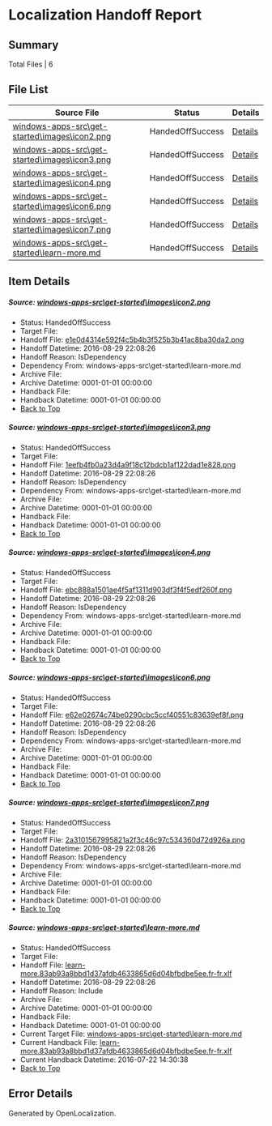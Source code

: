 # <a name='report-top'></a> Localization Handoff Report

## Summary
 Total Files | 6

## File List
 Source File | Status | Details 
 ----------- | ------ | ------- 
 [windows-apps-src\get-started\images\icon2.png](https://github.com/Microsoft/windows-apps/blob/36549fb8f31200b07adfd667a2ac3ac6955b30a1/windows-apps-src/get-started/images/icon2.png) | HandedOffSuccess | [Details](#e1e0d4314e592f4c5b4b3f525b3b41ac8ba30da23637)
 [windows-apps-src\get-started\images\icon3.png](https://github.com/Microsoft/windows-apps/blob/36549fb8f31200b07adfd667a2ac3ac6955b30a1/windows-apps-src/get-started/images/icon3.png) | HandedOffSuccess | [Details](#1eefb4fb0a23d4a9f18c12bdcb1af122dad1e8283638)
 [windows-apps-src\get-started\images\icon4.png](https://github.com/Microsoft/windows-apps/blob/36549fb8f31200b07adfd667a2ac3ac6955b30a1/windows-apps-src/get-started/images/icon4.png) | HandedOffSuccess | [Details](#ebc888a1501ae4f5af1311d903df3f4f5edf260f3639)
 [windows-apps-src\get-started\images\icon6.png](https://github.com/Microsoft/windows-apps/blob/36549fb8f31200b07adfd667a2ac3ac6955b30a1/windows-apps-src/get-started/images/icon6.png) | HandedOffSuccess | [Details](#e62e02674c74be0290cbc5ccf40551c83639ef8f3640)
 [windows-apps-src\get-started\images\icon7.png](https://github.com/Microsoft/windows-apps/blob/36549fb8f31200b07adfd667a2ac3ac6955b30a1/windows-apps-src/get-started/images/icon7.png) | HandedOffSuccess | [Details](#2a3101567995821a2f3c46c97c534360d72d926a3641)
 [windows-apps-src\get-started\learn-more.md](https://github.com/Microsoft/windows-apps/blob/36549fb8f31200b07adfd667a2ac3ac6955b30a1/windows-apps-src/get-started/learn-more.md) | HandedOffSuccess | [Details](#7ac3239548b28060bf96b4a5c96af2f6074e9ad73931)

## Item Details
##### <a name='e1e0d4314e592f4c5b4b3f525b3b41ac8ba30da23637'></a> Source: [windows-apps-src\get-started\images\icon2.png](https://github.com/Microsoft/windows-apps/blob/36549fb8f31200b07adfd667a2ac3ac6955b30a1/windows-apps-src/get-started/images/icon2.png)
* Status: HandedOffSuccess
* Target File: 
* Handoff File: [e1e0d4314e592f4c5b4b3f525b3b41ac8ba30da2.png](https://github.com/Microsoft/WDG.handoff/blob/e3a5369aa452f2b72a07c171d8f1cd78d94cbc44/ol-handoff/Microsoft/windows-apps.fr-fr/master/e1e0d4314e592f4c5b4b3f525b3b41ac8ba30da2.png)
* Handoff Datetime: 2016-08-29 22:08:26
* Handoff Reason: IsDependency
* Dependency From: windows-apps-src\get-started\learn-more.md
* Archive File: 
* Archive Datetime: 0001-01-01 00:00:00
* Handback File: 
* Handback Datetime: 0001-01-01 00:00:00
* [Back to Top](#report-top)

##### <a name='1eefb4fb0a23d4a9f18c12bdcb1af122dad1e8283638'></a> Source: [windows-apps-src\get-started\images\icon3.png](https://github.com/Microsoft/windows-apps/blob/36549fb8f31200b07adfd667a2ac3ac6955b30a1/windows-apps-src/get-started/images/icon3.png)
* Status: HandedOffSuccess
* Target File: 
* Handoff File: [1eefb4fb0a23d4a9f18c12bdcb1af122dad1e828.png](https://github.com/Microsoft/WDG.handoff/blob/e3a5369aa452f2b72a07c171d8f1cd78d94cbc44/ol-handoff/Microsoft/windows-apps.fr-fr/master/1eefb4fb0a23d4a9f18c12bdcb1af122dad1e828.png)
* Handoff Datetime: 2016-08-29 22:08:26
* Handoff Reason: IsDependency
* Dependency From: windows-apps-src\get-started\learn-more.md
* Archive File: 
* Archive Datetime: 0001-01-01 00:00:00
* Handback File: 
* Handback Datetime: 0001-01-01 00:00:00
* [Back to Top](#report-top)

##### <a name='ebc888a1501ae4f5af1311d903df3f4f5edf260f3639'></a> Source: [windows-apps-src\get-started\images\icon4.png](https://github.com/Microsoft/windows-apps/blob/36549fb8f31200b07adfd667a2ac3ac6955b30a1/windows-apps-src/get-started/images/icon4.png)
* Status: HandedOffSuccess
* Target File: 
* Handoff File: [ebc888a1501ae4f5af1311d903df3f4f5edf260f.png](https://github.com/Microsoft/WDG.handoff/blob/e3a5369aa452f2b72a07c171d8f1cd78d94cbc44/ol-handoff/Microsoft/windows-apps.fr-fr/master/ebc888a1501ae4f5af1311d903df3f4f5edf260f.png)
* Handoff Datetime: 2016-08-29 22:08:26
* Handoff Reason: IsDependency
* Dependency From: windows-apps-src\get-started\learn-more.md
* Archive File: 
* Archive Datetime: 0001-01-01 00:00:00
* Handback File: 
* Handback Datetime: 0001-01-01 00:00:00
* [Back to Top](#report-top)

##### <a name='e62e02674c74be0290cbc5ccf40551c83639ef8f3640'></a> Source: [windows-apps-src\get-started\images\icon6.png](https://github.com/Microsoft/windows-apps/blob/36549fb8f31200b07adfd667a2ac3ac6955b30a1/windows-apps-src/get-started/images/icon6.png)
* Status: HandedOffSuccess
* Target File: 
* Handoff File: [e62e02674c74be0290cbc5ccf40551c83639ef8f.png](https://github.com/Microsoft/WDG.handoff/blob/e3a5369aa452f2b72a07c171d8f1cd78d94cbc44/ol-handoff/Microsoft/windows-apps.fr-fr/master/e62e02674c74be0290cbc5ccf40551c83639ef8f.png)
* Handoff Datetime: 2016-08-29 22:08:26
* Handoff Reason: IsDependency
* Dependency From: windows-apps-src\get-started\learn-more.md
* Archive File: 
* Archive Datetime: 0001-01-01 00:00:00
* Handback File: 
* Handback Datetime: 0001-01-01 00:00:00
* [Back to Top](#report-top)

##### <a name='2a3101567995821a2f3c46c97c534360d72d926a3641'></a> Source: [windows-apps-src\get-started\images\icon7.png](https://github.com/Microsoft/windows-apps/blob/36549fb8f31200b07adfd667a2ac3ac6955b30a1/windows-apps-src/get-started/images/icon7.png)
* Status: HandedOffSuccess
* Target File: 
* Handoff File: [2a3101567995821a2f3c46c97c534360d72d926a.png](https://github.com/Microsoft/WDG.handoff/blob/e3a5369aa452f2b72a07c171d8f1cd78d94cbc44/ol-handoff/Microsoft/windows-apps.fr-fr/master/2a3101567995821a2f3c46c97c534360d72d926a.png)
* Handoff Datetime: 2016-08-29 22:08:26
* Handoff Reason: IsDependency
* Dependency From: windows-apps-src\get-started\learn-more.md
* Archive File: 
* Archive Datetime: 0001-01-01 00:00:00
* Handback File: 
* Handback Datetime: 0001-01-01 00:00:00
* [Back to Top](#report-top)

##### <a name='7ac3239548b28060bf96b4a5c96af2f6074e9ad73931'></a> Source: [windows-apps-src\get-started\learn-more.md](https://github.com/Microsoft/windows-apps/blob/36549fb8f31200b07adfd667a2ac3ac6955b30a1/windows-apps-src/get-started/learn-more.md)
* Status: HandedOffSuccess
* Target File: 
* Handoff File: [learn-more.83ab93a8bbd1d37afdb4633865d6d04bfbdbe5ee.fr-fr.xlf](https://github.com/Microsoft/WDG.handoff/blob/e3a5369aa452f2b72a07c171d8f1cd78d94cbc44/ol-handoff/Microsoft/windows-apps.fr-fr/master/learn-more.83ab93a8bbd1d37afdb4633865d6d04bfbdbe5ee.fr-fr.xlf)
* Handoff Datetime: 2016-08-29 22:08:26
* Handoff Reason: Include
* Archive File: 
* Archive Datetime: 0001-01-01 00:00:00
* Handback File: 
* Handback Datetime: 0001-01-01 00:00:00
* Current Target File: [windows-apps-src\get-started\learn-more.md](https://github.com/Microsoft/windows-apps.fr-fr/blob/402eb0dc49711783fdbd768a93aa5456388b34d9/windows-apps-src/get-started/learn-more.md)
* Current Handback File: [learn-more.83ab93a8bbd1d37afdb4633865d6d04bfbdbe5ee.fr-fr.xlf](https://github.com/Microsoft/WDG.handback/blob/e8019a4155f189676550d9d336a37921a9040b0d/ol-handback/Microsoft/windows-apps.fr-fr/master/learn-more.83ab93a8bbd1d37afdb4633865d6d04bfbdbe5ee.fr-fr.xlf)
* Current Handback Datetime: 2016-07-22 14:30:38
* [Back to Top](#report-top)


## Error Details

Generated by OpenLocalization.
